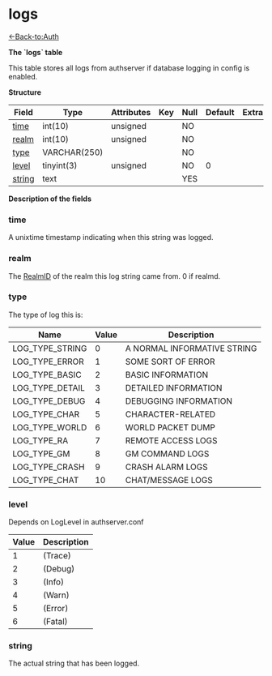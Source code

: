 # logs

[<-Back-to:Auth](database-auth.md)

**The \`logs\` table**

This table stores all logs from authserver if database logging in config is enabled.

**Structure**

| Field       | Type         | Attributes | Key | Null | Default | Extra | Comment |
|-------------|--------------|------------|-----|------|---------|-------|---------|
| [time][1]   | int(10)      | unsigned   |     | NO   |         |       |         |
| [realm][2]  | int(10)      | unsigned   |     | NO   |         |       |         |
| [type][3]   | VARCHAR(250) |            |     | NO   |         |       |         |
| [level][4]  | tinyint(3)   | unsigned   |     | NO   | 0       |       |         |
| [string][5] | text         |            |     | YES  |         |       |         |

[1]: #time
[2]: #realm
[3]: #type
[4]: #level
[5]: #string

**Description of the fields**

### time

A unixtime timestamp indicating when this string was logged.

### realm

The [RealmID](realmlist#id) of the realm this log string came from. 0 if realmd.

### type

The type of log this is:

| Name            | Value | Description                 |
|-----------------|-------|-----------------------------|
| LOG_TYPE_STRING | 0     | A NORMAL INFORMATIVE STRING |
| LOG_TYPE_ERROR  | 1     | SOME SORT OF ERROR          |
| LOG_TYPE_BASIC  | 2     | BASIC INFORMATION           |
| LOG_TYPE_DETAIL | 3     | DETAILED INFORMATION        |
| LOG_TYPE_DEBUG  | 4     | DEBUGGING INFORMATION       |
| LOG_TYPE_CHAR   | 5     | CHARACTER-RELATED           |
| LOG_TYPE_WORLD  | 6     | WORLD PACKET DUMP           |
| LOG_TYPE_RA     | 7     | REMOTE ACCESS LOGS          |
| LOG_TYPE_GM     | 8     | GM COMMAND LOGS             |
| LOG_TYPE_CRASH  | 9     | CRASH ALARM LOGS            |
| LOG_TYPE_CHAT   | 10    | CHAT/MESSAGE LOGS           |

### level

Depends on LogLevel in authserver.conf

| Value | Description |
|-------|-------------|
| 1     | (Trace)     |
| 2     | (Debug)     |
| 3     | (Info)      |
| 4     | (Warn)      |
| 5     | (Error)     |
| 6     | (Fatal)     |

### string

The actual string that has been logged.
